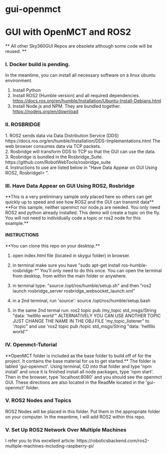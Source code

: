 # gui-openmct
<h1>GUI with OpenMCT and ROS2</h1>

** All other Sky360GUI Repos are obsolete although some code will be reused. **

<h3>I. Docker build is pending.</h3>In the meantime, you can install all necessary software on a linux ubuntu environment.

1. Install Python
2. Install ROS2 (Humble version) and all required dependencies. https://docs.ros.org/en/humble/Installation/Ubuntu-Install-Debians.html
3. Install Node.js and NPM. They are bundled together. https://nodejs.org/en/download


<h3>II. ROSBRIDGE</h3>
1. ROS2 sends data via Data Distribution Service (DDS) https://docs.ros.org/en/humble/Installation/DDS-Implementations.html The web browser consumes data via TCP packets. <br>
2. Rosbridge will transform DDS to TCP so that the GUI can use the data. <br>
3. Rosbridge is bundled in the Rosbridge_Suite. https://github.com/RobotWebTools/rosbridge_suite <br>
4. Instructions to use are listed below in "Have Data Appear on GUI Using ROS2, RosbridgeI> ".


<h3>III. Have Data Appear on GUI Using ROS2, Rosbridge</h3>
**This is a very preliminary sample only placed here so others can get quickly up to speed and see how ROS2 and the GUI can transmit data**
**For this sample, neither openmct nor node.js are needed. You only need ROS2 and python already installed. This demo will create a topic on the fly. You will not need to individually code a topic or ros2 node for this example.**

<h4>INSTRUCTIONS</h4>
    **You can clone this repo on your desktop.**
    
1. open index.html file (located in skygui folder) in browser.<br>

2. in terminal make sure you have "sudo apt-get install ros-humble-rosbridge-*" 
    You'll only need to do this once. You can open the terminal from desktop, from within the main folder or anywhere.<br>
     
3. in terminal type: "source /opt/ros/humble/setup.sh" and then "ros2 launch rosbridge_server rosbridge_websocket_launch.xml"<br>

4. in a 2nd terminal, run 'source': source /opt/ros/humble/setup.bash <br>

5. in the same 2nd termal run: ros2 topic pub /my_topic std_msgs/String "data: 'helllllo world'"
    ALTERNATIVELY YOU CAN USE ANOTHER TOPIC JUST CHANGE THE NAME IN THE OBJ FILE 'my_topic_listener" to
     '/topic" and use 'ros2 topic pub /topic std_msgs/String "data: 'helllllo world'"<br>
     
 
<h3>IV. Openmct-Tutorial</h3>
**OpenMCT folder is included as the base folder to build off of for the project. It contains the base material for us to get started.**
The folder is labled 'gui-openmct'. Using terminal, CD into that folder and type 'npm install' and once it is finished install all node packages, type 'npm start'. Then in the browser, type 'localhost:8080' and you should see the openmct GUI. These directions are also located in the ReadMe located in the 'gui-openmct' folder.


<h3>V. ROS2 Nodes and Topics</h3>
ROS2 Nodes will be placed in this folder. Put them in the appropriate folder on your computer. In the meantime, I will add ROS2 within this repo.


<h3>V. Set Up ROS2 Network Over Multiple Machines</h3>
I refer you to this excellent article: 
https://roboticsbackend.com/ros2-multiple-machines-including-raspberry-pi/

